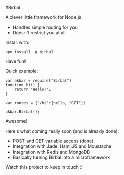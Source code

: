 #Birbal

A clever little framework for Node.js

* Handles simple routing for you
* Doesn't restrict you at all.

Install with:

    npm install -g birbal

Have fun!

Quick example:

    var akbar = require("Birbal")
    function hi() {
        return "Hello!";
    }

    var routes = {"/hi":[hello, "GET"]}

    akbar.Birbal();


Awesome!

Here's what coming really soon (and is already done):

* POST and GET variable access (done)
* Integration with Jade, Haml.JS and Moustache
* Integration with Redis and MongoDB
* Basically turning Birbal into a microframework

Watch this project to keep in touch :) 
